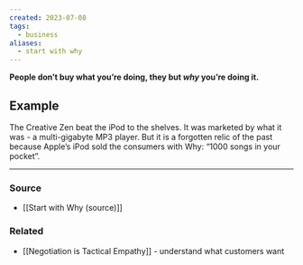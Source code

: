 ```yaml
---
created: 2023-07-08
tags:
  - business
aliases:
  - start with why
---
```

**People don’t buy what you’re doing, they but *why* you’re doing it.**

## Example

The Creative Zen beat the iPod to the shelves. It was marketed by what it was - a multi-gigabyte MP3 player. But it is a forgotten relic of the past because Apple’s iPod sold the consumers with Why: “1000 songs in your pocket”.

****
### Source
- [[Start with Why (source)]]
### Related
- [[Negotiation is Tactical Empathy]] - understand what customers want